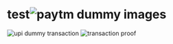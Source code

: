 # test![paytm dummy images](https://github.com/balajeeswaranj/test/assets/154323974/444bed08-f5f4-4931-85ed-e26c535b04c7)
![upi dummy transaction](https://github.com/balajeeswaranj/test/assets/154323974/cd24cfd8-6bff-4c34-ad8d-2cb9526476c8)
![transaction proof](https://github.com/balajeeswaranj/test/assets/154323974/5e63c57d-c156-4c42-99cf-48835f57a5e8)
